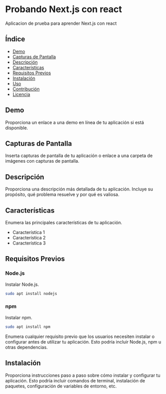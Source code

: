 # Probando Next.js con react

Aplicacion de prueba para aprender Next.js con react

## Índice

- [Demo](#demo)
- [Capturas de Pantalla](#capturas-de-pantalla)
- [Descripción](#descripción)
- [Características](#características)
- [Requisitos Previos](#requisitos-previos)
- [Instalación](#instalación)
- [Uso](#uso)
- [Contribución](#contribución)
- [Licencia](#licencia)

## Demo

Proporciona un enlace a una demo en línea de tu aplicación si está disponible.

## Capturas de Pantalla

Inserta capturas de pantalla de tu aplicación o enlace a una carpeta de imágenes con capturas de pantalla.

## Descripción

Proporciona una descripción más detallada de tu aplicación. Incluye su propósito, qué problema resuelve y por qué es valiosa.

## Características

Enumera las principales características de tu aplicación.

- Característica 1
- Característica 2
- Característica 3

## Requisitos Previos
### Node.js
Instalar Node.js.
```bash
sudo apt install nodejs
```

### npm
Instalar npm.
```bash
sudo apt install npm
```
Enumera cualquier requisito previo que los usuarios necesiten instalar o configurar antes de utilizar tu aplicación. Esto podría incluir Node.js, npm u otras dependencias.

## Instalación

Proporciona instrucciones paso a paso sobre cómo instalar y configurar tu aplicación. Esto podría incluir comandos de terminal, instalación de paquetes, configuración de variables de entorno, etc.

